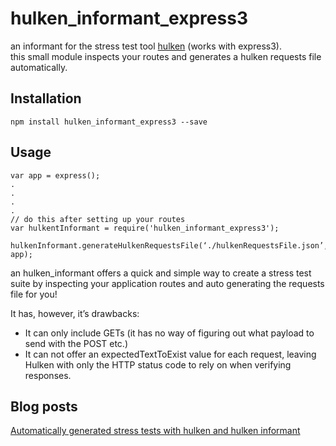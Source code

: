hulken_informant_express3
=========================

an informant for the stress test tool [hulken](https://github.com/hellgrenj/hulken) (works with express3).  
this small module inspects your routes and generates a hulken requests file automatically.

## Installation

`npm install hulken_informant_express3 --save`

## Usage

```
var app = express();
.
.
.
.
// do this after setting up your routes
var hulkentInformant = require('hulken_informant_express3');
 hulkenInformant.generateHulkenRequestsFile(‘./hulkenRequestsFile.json’, app);

```
an hulken_informant offers a quick and simple way to create a stress test suite by inspecting your application routes and auto generating the requests file for you!

It has, however, it’s drawbacks:
* It can only include GETs (it has no way of figuring out what payload to send with the POST etc.)
* It can not offer an expectedTextToExist value for each request, leaving Hulken with only the HTTP status code to rely on when verifying responses.

## Blog posts

[Automatically generated stress tests with hulken and hulken informant](http://hellgrenj.tumblr.com/post/90755234673/automatically-generated-stress-tests-with-hulken-and)
